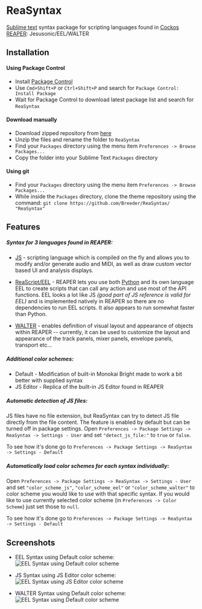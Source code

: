 ReaSyntax
=========

[Sublime text](http://www.sublimetext.com/3) syntax package for scripting languages found in [Cockos REAPER](http://www.reaper.fm/): Jesusonic/EEL/WALTER

## Installation

#### Using Package Control
 * Install [Package Control](http://sublime.wbond.net/installation)
 * Use `Cmd+Shift+P` or `Ctrl+Shift+P` and search for `Package Control: Install Package`
 * Wait for Package Control to download latest package list and search for `ReaSyntax`

#### Download manually
 * Download zipped repository from [here](https://github.com/Breeder/ReaSyntax/archive/master.zip)
 * Unzip the files and rename the folder to `ReaSyntax`
 * Find your `Packages` directory using the menu item  `Preferences -> Browse Packages...`
 * Copy the folder into your Sublime Text `Packages` directory

#### Using git
 * Find your `Packages` directory using the menu item  `Preferences -> Browse Packages...`
 * While inside the `Packages` directory, clone the theme repository using the command: `git clone https://github.com/Breeder/ReaSyntax/ "ReaSyntax"`

## Features
##### Syntax for 3 languages found in REAPER:
 * [JS](http://www.reaper.fm/sdk/js/js.php) - scripting language which is compiled on the fly and allows you to modify and/or generate audio and MIDI, as well as draw custom vector based UI and analysis displays.

 * [ReaScript/EEL](http://www.reaper.fm/sdk/reascript/reascript.php) - REAPER lets you use both [Python](https://www.python.org/) and its own language EEL to create scripts that can call any action and use most of the API functions. EEL looks a lot like JS _(good part of JS reference is valid for EEL)_ and is implemented natively in REAPER so there are no dependencies to run EEL scripts. It also appears to run somewhat faster than Python.

 * [WALTER](http://www.reaper.fm/sdk/walter/walter.php) - enables definition of visual layout and appearance of objects within REAPER -- currently, it can be used to customize the layout and appearance of the track panels, mixer panels, envelope panels, transport etc...

##### Additional color schemes:
 * Default - Modification of built-in Monokai Bright made to work a bit better with supplied syntax
 * JS Editor - Replica of the built-in JS Editor found in REAPER

##### Automatic detection of JS files:
JS files have no file extension, but ReaSyntax can try to detect JS file directly from the file content. The feature is enabled by default but can be turned off in package settings.
Open `Preferences -> Package Settings -> ReaSyntax -> Settings - User` and set `"detect_js_file:"` to `true` or `false`.

To see how it's done go to `Preferences -> Package Settings -> ReaSyntax -> Settings - Default`

##### Automatically load color schemes for each syntax individually:
Open `Preferences -> Package Settings -> ReaSyntax -> Settings - User` and set `"color_scheme_js"`, `"color_scheme_eel"` or `"color_scheme_walter"` to color scheme you would like to use with that specific syntax.
If you would like to use currently selected color scheme (in `Preferences -> Color Scheme`) just set those to `null`.

To see how it's done go to `Preferences -> Package Settings -> ReaSyntax -> Settings - Default`

## Screenshots
* EEL Syntax using Default color scheme:
  ![EEL Syntax using Default color scheme](http://stash.reaper.fm/20871/EEL%20-%20Default.png)

* JS Syntax using JS Editor color scheme:
  ![EEL Syntax using JS Editor color scheme](http://stash.reaper.fm/20872/JS%20-%20JS%20Editor.png)

* WALTER Syntax using Default color scheme:
  ![EEL Syntax using Default color scheme](http://stash.reaper.fm/20873/WALTER%20-%20Default.png)